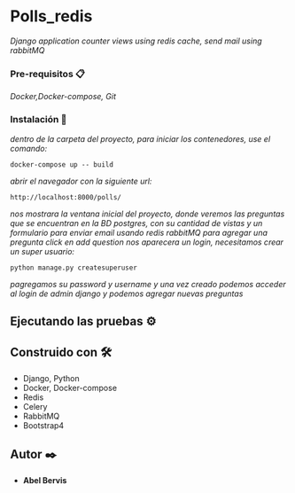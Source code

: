 # Polls_redis

_Django application counter views using redis cache, send mail using rabbitMQ_

### Pre-requisitos 📋

_Docker,Docker-compose, Git_

### Instalación 🔧

_dentro de la carpeta del proyecto, para iniciar los contenedores, use el comando:_

```
docker-compose up -- build
```

_abrir el navegador con la siguiente url:_

```
http://localhost:8000/polls/
```

_nos mostrara la ventana inicial del proyecto, donde veremos las preguntas que se encuentran en la BD postgres, con su cantidad de vistas y un formulario para enviar email usando redis rabbitMQ_
_para agregar una pregunta click en add question nos aparecera un login, necesitamos crear un super usuario:_
```
python manage.py createsuperuser 
```
_pagregamos su password y username y una vez creado podemos acceder al login de admin django y podemos agregar nuevas preguntas_
## Ejecutando las pruebas ⚙️


## Construido con 🛠️
* Django, Python
* Docker, Docker-compose
* Redis
* Celery
* RabbitMQ
* Bootstrap4

## Autor ✒️

* **Abel Bervis** 

